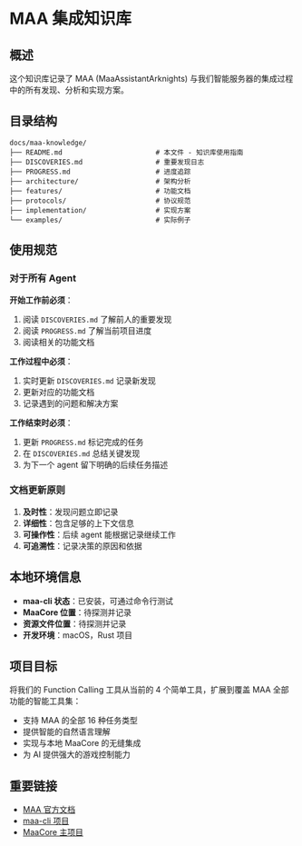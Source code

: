# MAA 集成知识库

## 概述

这个知识库记录了 MAA (MaaAssistantArknights) 与我们智能服务器的集成过程中的所有发现、分析和实现方案。

## 目录结构

```
docs/maa-knowledge/
├── README.md                       # 本文件 - 知识库使用指南
├── DISCOVERIES.md                  # 重要发现日志
├── PROGRESS.md                     # 进度追踪
├── architecture/                   # 架构分析
├── features/                       # 功能文档
├── protocols/                      # 协议规范
├── implementation/                 # 实现方案
└── examples/                       # 实际例子
```

## 使用规范

### 对于所有 Agent

**开始工作前必须**：
1. 阅读 `DISCOVERIES.md` 了解前人的重要发现
2. 阅读 `PROGRESS.md` 了解当前项目进度
3. 阅读相关的功能文档

**工作过程中必须**：
1. 实时更新 `DISCOVERIES.md` 记录新发现
2. 更新对应的功能文档
3. 记录遇到的问题和解决方案

**工作结束时必须**：
1. 更新 `PROGRESS.md` 标记完成的任务
2. 在 `DISCOVERIES.md` 总结关键发现
3. 为下一个 agent 留下明确的后续任务描述

### 文档更新原则

1. **及时性**：发现问题立即记录
2. **详细性**：包含足够的上下文信息
3. **可操作性**：后续 agent 能根据记录继续工作
4. **可追溯性**：记录决策的原因和依据

## 本地环境信息

- **maa-cli 状态**：已安装，可通过命令行测试
- **MaaCore 位置**：待探测并记录
- **资源文件位置**：待探测并记录
- **开发环境**：macOS，Rust 项目

## 项目目标

将我们的 Function Calling 工具从当前的 4 个简单工具，扩展到覆盖 MAA 全部功能的智能工具集：

- 支持 MAA 的全部 16 种任务类型
- 提供智能的自然语言理解
- 实现与本地 MaaCore 的无缝集成
- 为 AI 提供强大的游戏控制能力

## 重要链接

- [MAA 官方文档](https://maa.plus/docs/)
- [maa-cli 项目](https://github.com/MaaAssistantArknights/maa-cli)
- [MaaCore 主项目](https://github.com/MaaAssistantArknights/MaaAssistantArknights)